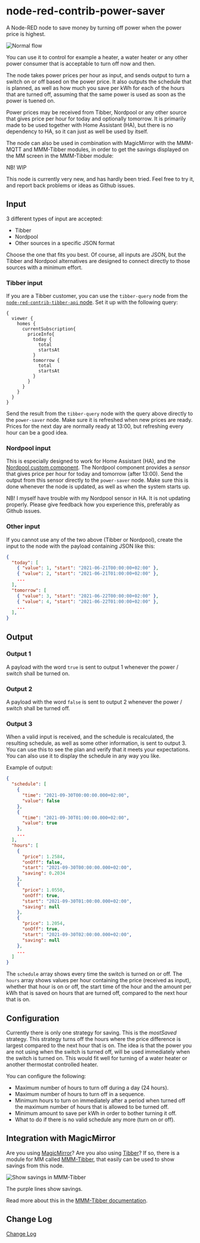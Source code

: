 # node-red-contrib-power-saver

A Node-RED node to save money by turning off power when the power price is highest.

![Normal flow](https://github.com/ottopaulsen/node-red-contrib-power-saver/blob/main/doc/node-red-contrib-power-saver-flow.png?raw=true)

You can use it to control for example a heater, a water heater or any other power consumer that is acceptable to turn off now and then.

The node takes power prices per hour as input, and sends output to turn a switch on or off based on the power price. It also outputs the schedule that is planned, as well as how much you save per kWh for each of the hours that are turned off, assuming that the same power is used as soon as the power is tuened on.

Power prices may be received from Tibber, Nordpool or any other source that gives price per hour for today and optionally tomorrow. It is primarily made to be used together with Home Assistant (HA), but there is no dependency to HA, so it can just as well be used by itself.

The node can also be used in combination with MagicMirror with the MMM-MQTT and MMM-Tibber modules, in order to get the savings displayed on the MM screen in the MMM-Tibber module:

NB! WIP

This node is currently very new, and has hardly been tried. Feel free to try it, and report back problems or ideas as Github issues.

## Input

3 different types of input are accepted:

* Tibber
* Nordpool
* Other sources in a specific JSON format

Choose the one that fits you best. Of course, all inputs are JSON, but the Tibber and Nordpool alternatives are designed to connect directly to those sources with a minimum effort.

### Tibber input

If you are a Tibber customer, you can use the `tibber-query` node from the [`node-red-contrib-tibber-api` node](https://flows.nodered.org/node/node-red-contrib-tibber-api). Set it up with the following query:

```gql
{
  viewer {
    homes {
      currentSubscription{
        priceInfo{
          today {
            total
            startsAt
          }
          tomorrow {
            total
            startsAt
          }
        }
      }
    }
  }
}
```

Send the result from the `tibber-query` node with the query above directly to the `power-saver` node. Make sure it is refreshed when new prices are ready. Prices for the next day are normally ready at 13:00, but refreshing every hour can be a good idea.

### Nordpool input

This is especially designed to work for Home Assistant (HA), and the [Nordpool custom component](https://github.com/custom-components/nordpool). The Nordpool component provides a *sensor* that gives price per hour for today and tomorrow (after 13:00). Send the output from this sensor directly to the `power-saver` node. Make sure this is done whenever the node is updated, as well as when the system starts up.

NB! I myself have trouble with my Nordpool sensor in HA. It is not updating properly. Please give feedback how you experience this, preferably as Github issues.

### Other input

If you cannot use any of the two above (Tibber or Nordpool), create the input to the node with the payload containing JSON like this:

```json
{
  "today": [
    { "value": 1, "start": "2021-06-21T00:00:00+02:00" },
    { "value": 2, "start": "2021-06-21T01:00:00+02:00" },
    ...
  ],
  "tomorrow": [
    { "value": 3, "start": "2021-06-22T00:00:00+02:00" },
    { "value": 4, "start": "2021-06-22T01:00:00+02:00" },
    ...
  ],
}
```

## Output

### Output 1

A payload with the word `true` is sent to output 1 whenever the power / switch shall be turned on.

### Output 2

A payload with the word `false` is sent to output 2 whenever the power / switch shall be turned off.

### Output 3

When a valid input is received, and the schedule is recalculated, the resulting schedule, as well as some other information, is sent to output 3. You can use this to see the plan and verify that it meets your expectations. You can also use it to display the schedule in any way you like.

Example of output:

```json
{
  "schedule": [
    {
      "time": "2021-09-30T00:00:00.000+02:00",
      "value": false
    },
    {
      "time": "2021-09-30T01:00:00.000+02:00",
      "value": true
    },
    ...
  ],
  "hours": [
    {
      "price": 1.2584,
      "onOff": false,
      "start": "2021-09-30T00:00:00.000+02:00",
      "saving": 0.2034
    },
    {
      "price": 1.0550,
      "onOff": true,
      "start": "2021-09-30T01:00:00.000+02:00",
      "saving": null
    },
    {
      "price": 1.2054,
      "onOff": true,
      "start": "2021-09-30T02:00:00.000+02:00",
      "saving": null
    },
    ...
  ]
}
```

The `schedule` array shows every time the switch is turned on or off. The `hours` array shows values per hour containing the price (received as input), whether that hour is on or off, the start time of the hour and the amount per kWh that is saved on hours that are turned off, compared to the next hour that is on.

## Configuration

Currently there is only one strategy for saving. This is the *mostSaved* strategy. This strategy turns off the hours where the price difference is largest compared to the next hour that is on. The idea is that the power you are not using when the switch is turned off, will be used immediately when the switch is turned on. This would fit well for turning of a water heater or another thermostat controlled heater.

You can configure the following:

* Maximum number of hours to turn off during a day (24 hours).
* Maximum number of hours to turn off in a sequence.
* Minimum hours to turn on immediately after a period when turned off the maximum number of hours that is allowed to be turned off.
* Minimum amount to save per kWh in order to bother turning it off.
* What to do if there is no valid schedule any more (turn on or off).

## Integration with MagicMirror

Are you using [MagicMirror](https://magicmirror.builders/)? Are you also using [Tibber](https://tibber.com/)? If so, there is a module for MM called [MMM-Tibber](https://github.com/ottopaulsen/MMM-Tibber), that easily can be used to show savings from this node. 


![Show savings in MMM-Tibber](https://github.com/ottopaulsen/MMM-Tibber/blob/master/doc/MMM-Tibber-screenshot-savings-graph.png?raw=true)

The purple lines show savings.

Read more about this in the [MMM-Tibber documentation](https://github.com/ottopaulsen/MMM-Tibber#show-savings).

## Change Log

[Change Log](CHANGELOG.md)